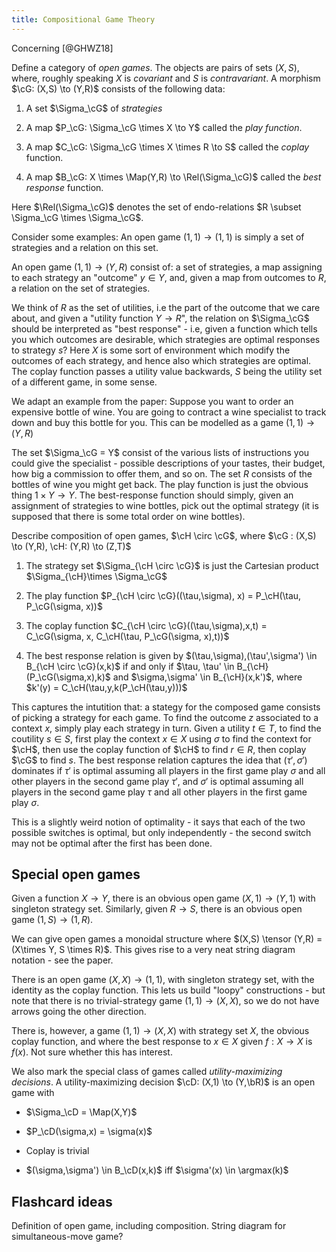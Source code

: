 ```yaml
---
title: Compositional Game Theory
---
```

Concerning [@GHWZ18]

Define a category of *open games*. The objects are pairs of sets
$(X,S)$, where, roughly speaking $X$ is *covariant* and $S$ is
*contravariant*. A morphism $\cG: (X,S) \to (Y,R)$ consists of the
following data:

1.  A set $\Sigma_\cG$ of *strategies*

2.  A map $P_\cG: \Sigma_\cG \times X \to Y$ called the *play function*.

3.  A map $C_\cG: \Sigma_\cG \times X \times R \to S$ called the
    *coplay* function.

4.  A map $B_\cG: X \times \Map(Y,R) \to \Rel(\Sigma_\cG)$ called the
    *best response* function.

Here $\Rel(\Sigma_\cG)$ denotes the set of endo-relations
$R \subset \Sigma_\cG \times \Sigma_\cG$.

Consider some examples: An open game $(1,1) \to (1,1)$ is simply a set
of strategies and a relation on this set.

An open game $(1,1) \to (Y,R)$ consist of: a set of strategies, a map
assigning to each strategy an "outcome" $y\in Y$, and, given a map from
outcomes to $R$, a relation on the set of strategies.

We think of $R$ as the set of utilities, i.e the part of the outcome
that we care about, and given a "utility function $Y \to R$", the
relation on $\Sigma_\cG$ should be interpreted as "best response" - i.e,
given a function which tells you which outcomes are desirable, which
strategies are optimal responses to strategy $s$? Here $X$ is some sort
of environment which modify the outcomes of each strategy, and hence
also which strategies are optimal. The coplay function passes a utility
value backwards, $S$ being the utility set of a different game, in some
sense.

We adapt an example from the paper: Suppose you want to order an
expensive bottle of wine. You are going to contract a wine specialist to
track down and buy this bottle for you. This can be modelled as a game
$(1,1) \to (Y,R)$

The set $\Sigma_\cG = Y$ consist of the various lists of instructions
you could give the specialist - possible descriptions of your tastes,
their budget, how big a commission to offer them, and so on. The set $R$
consists of the bottles of wine you might get back. The play function is
just the obvious thing $1 \times Y \to Y$. The best-response function
should simply, given an assignment of strategies to wine bottles, pick
out the optimal strategy (it is supposed that there is some total order
on wine bottles).

Describe composition of open games, $\cH \circ \cG$, where
$\cG : (X,S) \to (Y,R), \cH: (Y,R) \to (Z,T)$

1.  The strategy set $\Sigma_{\cH \circ \cG}$ is just the Cartesian
    product $\Sigma_{\cH}\times \Sigma_\cG$

2.  The play function
    $P_{\cH \circ \cG}((\tau,\sigma), x) = P_\cH(\tau, P_\cG(\sigma, x))$

3.  The coplay function
    $C_{\cH \circ \cG}((\tau,\sigma),x,t) = C_\cG(\sigma, x, C_\cH(\tau, P_\cG(\sigma, x),t))$

4.  The best response relation is given by
    $(\tau,\sigma),(\tau',\sigma') \in B_{\cH \circ \cG}(x,k)$ if and
    only if $\tau, \tau' \in B_{\cH}(P_\cG(\sigma,x),k)$ and
    $\sigma,\sigma' \in B_{\cH}(x,k')$, where
    $k'(y) = C_\cH(\tau,y,k(P_\cH(\tau,y)))$

This captures the intutition that: a stategy for the composed game
consists of picking a strategy for each game. To find the outcome $z$
associated to a context $x$, simply play each strategy in turn. Given a
utility $t\in T$, to find the coutility $s\in S$, first play the context
$x \in X$ using $\sigma$ to find the context for $\cH$, then use the
coplay function of $\cH$ to find $r \in R$, then coplay $\cG$ to find
$s$. The best response relation captures the idea that $(\tau',\sigma')$
dominates if $\tau'$ is optimal assuming all players in the first game
play $\sigma$ and all other players in the second game play $\tau'$, and
$\sigma'$ is optimal assuming all players in the second game play $\tau$
and all other players in the first game play $\sigma$.

This is a slightly weird notion of optimality - it says that each of the
two possible switches is optimal, but only independently - the second
switch may not be optimal after the first has been done.

Special open games
------------------

Given a function $X \to Y$, there is an obvious open game
$(X,1) \to (Y,1)$ with singleton strategy set. Similarly, given
$R \to S$, there is an obvious open game $(1,S) \to (1,R)$.

We can give open games a monoidal structure where
$(X,S) \tensor (Y,R) = (X\times Y, S \times R)$. This gives rise to a
very neat string diagram notation - see the paper.

There is an open game $(X,X) \to (1,1)$, with singleton strategy set,
with the identity as the coplay function. This lets us build "loopy"
constructions - but note that there is no trivial-strategy game
$(1,1) \to (X,X)$, so we do not have arrows going the other direction.

There is, however, a game $(1,1) \to (X,X)$ with strategy set $X$, the
obvious coplay function, and where the best response to $x\in X$ given
$f: X \to X$ is $f(x)$. Not sure whether this has interest.

We also mark the special class of games called *utility-maximizing
decisions*. A utility-maximizing decision $\cD: (X,1) \to (Y,\bR)$ is an
open game with

-   $\Sigma_\cD = \Map(X,Y)$

-   $P_\cD(\sigma,x) = \sigma(x)$

-   Coplay is trivial

-   $(\sigma,\sigma') \in B_\cD(x,k)$ iff $\sigma'(x) \in \argmax(k)$

Flashcard ideas
---------------

Definition of open game, including composition. String diagram for
simultaneous-move game?
